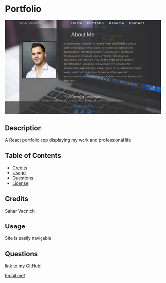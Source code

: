 # Portfolio

  ![screenshot](src/resources/images/screenshot.jpg)


  ## Description
  A React portfolio app displaying my work and professional life


  ## Table of Contents
  - [Credits](#Credits)
  - [Usage](#Usage)
  - [Questions](#Questions)
  - [License](#License)

  ## Credits
  Sahar Vacnich


  ## Usage
  Site is easily navigable

  ## Questions
  [link to my GitHub!](https://github.com/saharVac)
  
  [Email me!](mailto:vcsahar@gmail.com)
